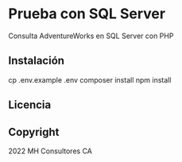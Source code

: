# Prueba con SQL Server
Consulta AdventureWorks en SQL Server con PHP

## Instalación
cp .env.example .env
composer install
npm install

## Licencia

## Copyright
2022 MH Consultores CA